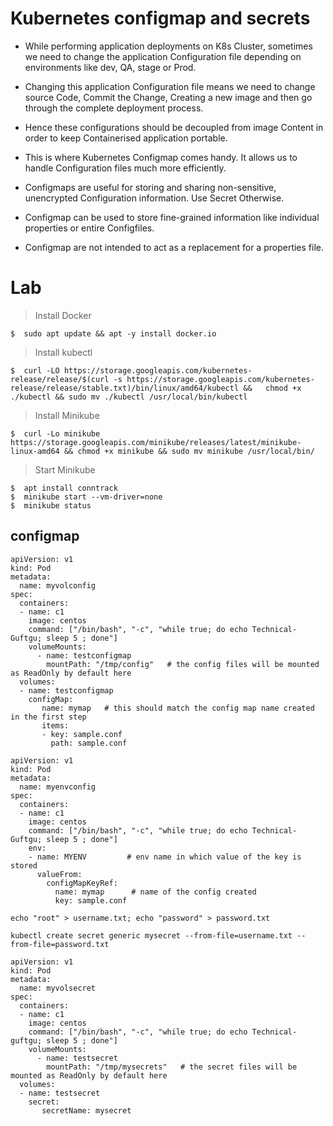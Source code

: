 # Kubernetes configmap and secrets

- While performing application deployments on K8s Cluster, sometimes we need to change the application Configuration file depending on environments like dev, QA, stage or Prod.

- Changing this application Configuration file means we need to change source Code, Commit the Change, Creating a new image and then go through the complete deployment process.
  
- Hence these configurations should be decoupled from image Content in order to keep Containerised application portable.

- This is where Kubernetes Configmap comes handy. It allows us to handle Configuration files much more efficiently.

- Configmaps are useful for storing and sharing non-sensitive, unencrypted Configuration information. Use Secret Otherwise.

- Configmap can be used to store fine-grained information like individual properties or entire Configfiles.

- Configmap are not intended to act as a replacement for a properties file.


# Lab
> Install Docker
```
$  sudo apt update && apt -y install docker.io
```

>  Install kubectl
```
$  curl -LO https://storage.googleapis.com/kubernetes-release/release/$(curl -s https://storage.googleapis.com/kubernetes-release/release/stable.txt)/bin/linux/amd64/kubectl &&   chmod +x ./kubectl && sudo mv ./kubectl /usr/local/bin/kubectl
```

> Install Minikube
```
$  curl -Lo minikube https://storage.googleapis.com/minikube/releases/latest/minikube-linux-amd64 && chmod +x minikube && sudo mv minikube /usr/local/bin/
```

> Start Minikube
```
$  apt install conntrack
$  minikube start --vm-driver=none
$  minikube status
```

## configmap

```
apiVersion: v1
kind: Pod
metadata:
  name: myvolconfig
spec:
  containers:
  - name: c1
    image: centos
    command: ["/bin/bash", "-c", "while true; do echo Technical-Guftgu; sleep 5 ; done"]
    volumeMounts:
      - name: testconfigmap
        mountPath: "/tmp/config"   # the config files will be mounted as ReadOnly by default here
  volumes:
  - name: testconfigmap
    configMap:
       name: mymap   # this should match the config map name created in the first step
       items:
       - key: sample.conf
         path: sample.conf
```


```
apiVersion: v1
kind: Pod
metadata:
  name: myenvconfig
spec:
  containers:
  - name: c1
    image: centos
    command: ["/bin/bash", "-c", "while true; do echo Technical-Guftgu; sleep 5 ; done"]
    env:
    - name: MYENV         # env name in which value of the key is stored
      valueFrom:
        configMapKeyRef:
          name: mymap      # name of the config created
          key: sample.conf            

```

```
echo "root" > username.txt; echo "password" > password.txt
```

```
kubectl create secret generic mysecret --from-file=username.txt --from-file=password.txt
```


```
apiVersion: v1
kind: Pod
metadata:
  name: myvolsecret
spec:
  containers:
  - name: c1
    image: centos
    command: ["/bin/bash", "-c", "while true; do echo Technical-guftgu; sleep 5 ; done"]
    volumeMounts:
      - name: testsecret
        mountPath: "/tmp/mysecrets"   # the secret files will be mounted as ReadOnly by default here
  volumes:
  - name: testsecret
    secret:
       secretName: mysecret  
```
